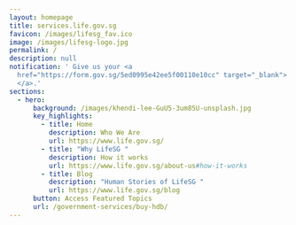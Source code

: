 ```yaml
---
layout: homepage
title: services.life.gov.sg
favicon: /images/lifesg_fav.ico
image: /images/lifesg-logo.jpg
permalink: /
description: null
notification: ' Give us your <a
  href="https://form.gov.sg/5ed0995e42ee5f00110e10cc" target="_blank"> feedback
  </a>.'
sections:
  - hero:
      background: /images/khendi-lee-GuU5-3um85U-unsplash.jpg
      key_highlights:
        - title: Home
          description: Who We Are
          url: https://www.life.gov.sg/
        - title: "Why LifeSG "
          description: How it works
          url: https://www.life.gov.sg/about-us#how-it-works
        - title: Blog
          description: "Human Stories of LifeSG "
          url: https://www.life.gov.sg/blog
      button: Access Featured Topics
      url: /government-services/buy-hdb/
---
```

